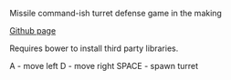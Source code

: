 Missile command-ish turret defense game in the making

[Github page](https://david0178418.github.io/Turret-Command/)

Requires bower to install third party libraries.

A - move left
D - move right
SPACE - spawn turret
